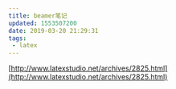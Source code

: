 ```yaml
---
title: beamer笔记
updated: 1553507200
date: 2019-03-20 21:29:31
tags:
 - latex
---
```


[http://www.latexstudio.net/archives/2825.html](http://www.latexstudio.net/archives/2825.html)

